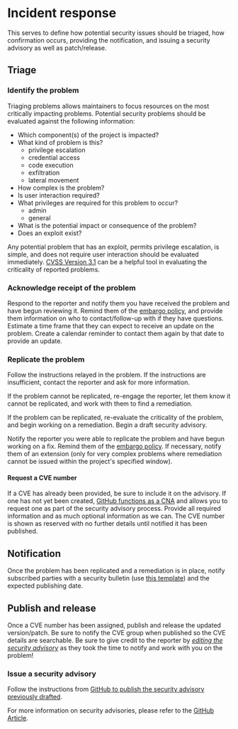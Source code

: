 # Incident response

This serves to define how potential security issues should be triaged, how
confirmation occurs, providing the notification, and issuing a security advisory
as well as patch/release.

## Triage

### Identify the problem

Triaging problems allows maintainers to focus resources on the most critically
impacting problems. Potential security problems should be evaluated against the
following information:

* Which component(s) of the project is impacted?
* What kind of problem is this?
  * privilege escalation
  * credential access
  * code execution
  * exfiltration
  * lateral movement
* How complex is the problem?
* Is user interaction required?
* What privileges are required for this problem to occur?
  * admin
  * general
* What is the potential impact or consequence of the problem?
* Does an exploit exist?

Any potential problem that has an exploit, permits privilege escalation, is
simple, and does not require user interaction should be evaluated immediately.
[CVSS Version 3.1](https://nvd.nist.gov/vuln-metrics/cvss/v3-calculator) can be
a helpful tool in evaluating the criticality of reported problems.

### Acknowledge receipt of the problem

Respond to the reporter and notify them you have received the problem and have
begun reviewing it. Remind them of the [embargo policy](https://github.com/cncf/tag-security/blob/231b87f371274b2d68def2c6a35a719210836191/project-resources/templates/embargo-policy.md), and provide them
information on who to contact/follow-up with if they have questions. Estimate a
time frame that they can expect to receive an update on the problem. Create a
calendar reminder to contact them again by that date to provide an update.

### Replicate the problem

Follow the instructions relayed in the problem. If the instructions are
insufficient, contact the reporter and ask for more information.

If the problem cannot be replicated, re-engage the reporter, let them know it
cannot be replicated, and work with them to find a remediation.

If the problem can be replicated, re-evaluate the criticality of the problem, and
begin working on a remediation. Begin a draft security advisory.

Notify the reporter you were able to replicate the problem and have begun working
on a fix. Remind them of the [embargo policy](https://github.com/cncf/tag-security/blob/231b87f371274b2d68def2c6a35a719210836191/project-resources/templates/embargo-policy.md). If necessary, notify them of an
extension (only for very complex problems where remediation cannot be issued
within the project's specified window).

#### Request a CVE number

If a CVE has already been provided, be sure to include it on the advisory. If
one has not yet been created, [GitHub functions as a
CNA](https://docs.github.com/en/code-security/security-advisories/about-github-security-advisories#cve-identification-numbers)
and allows you to request one as part of the security advisory process. Provide
all required information and as much optional information as we can. The CVE
number is shown as reserved with no further details until notified it has been
published.

## Notification

Once the problem has been replicated and a remediation is in place, notify
subscribed parties with a security bulletin (use [this template](https://github.com/cncf/tag-security/blob/231b87f371274b2d68def2c6a35a719210836191/project-resources/templates/embargo.md)) and the expected publishing date.

## Publish and release

Once a CVE number has been assigned, publish and release the updated
version/patch. Be sure to notify the CVE group when published so the CVE details
are searchable. Be sure to give credit to the reporter by *[editing the security
advisory](https://docs.github.com/en/github/managing-security-vulnerabilities/editing-a-security-advisory#about-credits-for-security-advisories)*
as they took the time to notify and work with you on the problem!

### Issue a security advisory

Follow the instructions from [GitHub to publish the security advisory previously
drafted](https://docs.github.com/en/github/managing-security-vulnerabilities/publishing-a-security-advisory).

For more information on security advisories, please refer to the [GitHub
Article](https://docs.github.com/en/code-security/security-advisories/about-github-security-advisories).
